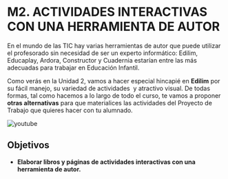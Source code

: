 # M2. ACTIVIDADES INTERACTIVAS CON UNA HERRAMIENTA DE AUTOR

En el mundo de las TIC hay varias herramientas de autor que puede utilizar el profesorado sin necesidad de ser un experto informático: Edilim, Educaplay, Ardora, Constructor y Cuadernia estarían entre las más adecuadas para trabajar en Educación Infantil.

Como verás en la Unidad 2, vamos a hacer especial hincapié en **Edilim** por su fácil manejo, su variedad de actividades  y atractivo visual. De todas formas, tal como hacemos a lo largo de todo el curso, te vamos a proponer **otras alternativas** para que materialices las actividades del Proyecto de Trabajo que quieres hacer con tu alumnado.


![](http://s.ytimg.com/yts/img/pixel-vfl3z5WfW.gif "youtube")


## Objetivos

*   **Elaborar libros y páginas de actividades interactivas con una herramienta de autor.**

